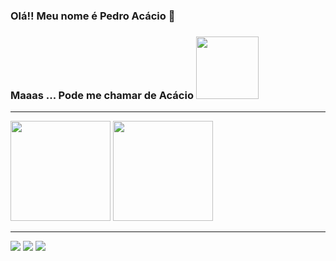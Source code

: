 ### Olá!!  Meu nome é Pedro Acácio 👋 
### Maaas ... Pode me chamar de Acácio <img src="https://user-images.githubusercontent.com/49293808/152687066-2efa28cd-1d80-4b48-909c-6bc35c88847c.gif" width="100">
<hr />

<div>
  <img height="160em"  position="right" src="https://github-readme-stats.vercel.app/api?username=acacio90&show_icons=true&theme=algolia&include_all_commits=true&count_private=true"/>
  <img height="160em" src="https://github-readme-stats.vercel.app/api/top-langs/?username=acacio90&theme=algolia"/>
</div>
<hr />
<div>
  <a href="https://www.instagram.com/pedro_acacio1/" target="_blank"><img src="https://img.shields.io/badge/-Instagram-%23E4405F?style=for-the-badge&logo=instagram&logoColor=white" target="_blank"></a>
  <a href = "mailto:pedrorodriguesnh@gmail.com"><img src="https://img.shields.io/badge/Gmail-D14836?style=for-the-badge&logo=gmail&logoColor=white" target="_blank"></a>
  <a href="https://www.linkedin.com/in/pedro-a-65228b128/" target="_blank"><img src="https://img.shields.io/badge/-LinkedIn-%230077B5?style=for-the-badge&logo=linkedin&logoColor=white" target="_blank"></a>   
</div>
